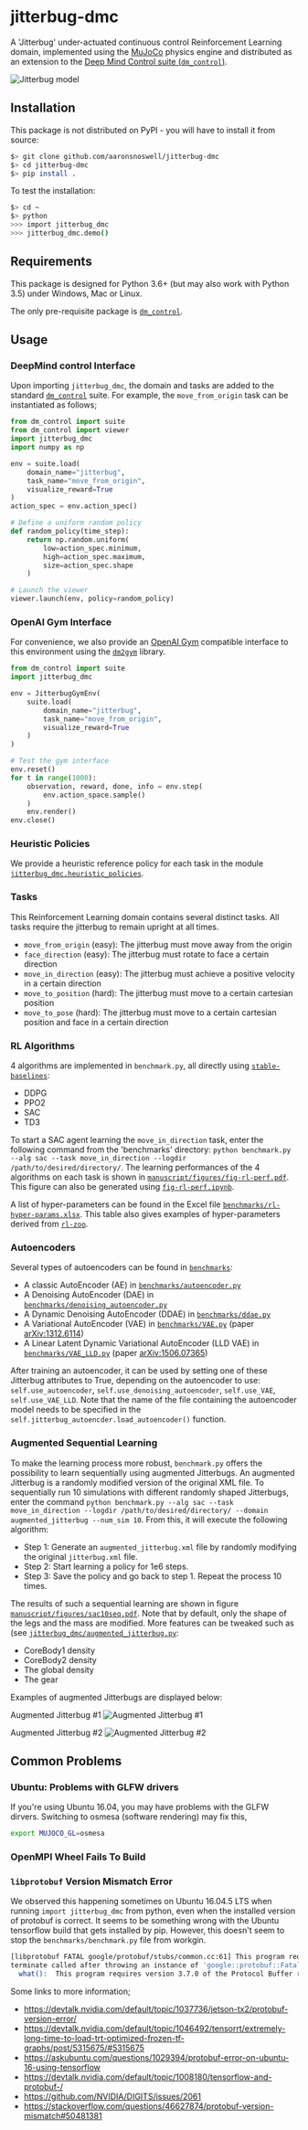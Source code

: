 # jitterbug-dmc

A 'Jitterbug' under-actuated continuous control Reinforcement Learning domain,
implemented using the [MuJoCo](http://mujoco.org/) physics engine and
distributed as an extension to the
[Deep Mind Control suite (`dm_control`)](https://github.com/deepmind/dm_control).

![Jitterbug model](figures/jitterbug.jpg)

## Installation

This package is not distributed on PyPI - you will have to install it from
source:

```bash
$> git clone github.com/aaronsnoswell/jitterbug-dmc
$> cd jitterbug-dmc
$> pip install .
```

To test the installation:

```bash
$> cd ~
$> python
>>> import jitterbug_dmc
>>> jitterbug_dmc.demo()
```

## Requirements

This package is designed for Python 3.6+ (but may also work with Python 3.5) 
under Windows, Mac or Linux.

The only pre-requisite package is
[`dm_control`](https://github.com/deepmind/dm_control).

## Usage

### DeepMind control Interface

Upon importing `jitterbug_dmc`, the domain and tasks are added to the standard
[`dm_control`](https://github.com/deepmind/dm_control) suite.
For example, the `move_from_origin` task can be instantiated as follows;

```python
from dm_control import suite
from dm_control import viewer
import jitterbug_dmc
import numpy as np

env = suite.load(
    domain_name="jitterbug",
    task_name="move_from_origin",
    visualize_reward=True
)
action_spec = env.action_spec()

# Define a uniform random policy
def random_policy(time_step):
    return np.random.uniform(
        low=action_spec.minimum,
        high=action_spec.maximum,
        size=action_spec.shape
    )

# Launch the viewer
viewer.launch(env, policy=random_policy)
```

### OpenAI Gym Interface

For convenience, we also provide an [OpenAI Gym](https://gym.openai.com/docs/)
compatible interface to this environment using the
[`dm2gym`](https://github.com/zuoxingdong/dm2gym) library.

```python
from dm_control import suite
import jitterbug_dmc

env = JitterbugGymEnv(
    suite.load(
        domain_name="jitterbug",
        task_name="move_from_origin",
        visualize_reward=True
    )
)

# Test the gym interface
env.reset()
for t in range(1000):
    observation, reward, done, info = env.step(
        env.action_space.sample()
    )
    env.render()
env.close()
```

### Heuristic Policies

We provide a heuristic reference policy for each task in the module
[`jitterbug_dmc.heuristic_policies`](jitterbug_dmc/heuristic_policies.py). 

### Tasks

This Reinforcement Learning domain contains several distinct tasks.
All tasks require the jitterbug to remain upright at all times.

 - `move_from_origin` (easy): The jitterbug must move away from the origin
 - `face_direction` (easy): The jitterbug must rotate to face a certain
   direction
 - `move_in_direction` (easy): The jitterbug must achieve a positive velocity in
   a certain direction
 - `move_to_position` (hard): The jitterbug must move to a certain cartesian
   position 
 - `move_to_pose` (hard): The jitterbug must move to a certain cartesian
   position and face in a certain direction 
   
### RL Algorithms

4 algorithms are implemented in `benchmark.py`, all directly using [`stable-baselines`](https://github.com/hill-a/stable-baselines):

 - DDPG
 - PPO2
 - SAC
 - TD3

To start a SAC agent learning the `move_in_direction` task, enter the following command from the 'benchmarks' directory: `python benchmark.py --alg sac --task move_in_direction --logdir /path/to/desired/directory/`.
The learning performances of the 4 algorithms on each task is shown in [`manuscript/figures/fig-rl-perf.pdf`](manuscript/figures/fig-rl-perf.pdf). This figure can also be generated using [`fig-rl-perf.ipynb`](fig-rl-perf.ipynb). 

A list of hyper-parameters can be found in the Excel file [`benchmarks/rl-hyper-params.xlsx`](benchmarks/rl-hyper-params.xlsx). This table also gives examples of hyper-parameters derived from [`rl-zoo`](https://github.com/araffin/rl-baselines-zoo).

### Autoencoders

Several types of autoencoders can be found in [`benchmarks`](benchmarks):
 
 - A classic AutoEncoder (AE) in [`benchmarks/autoencoder.py`](benchmarks/autoencoder.py)
 - A Denoising AutoEncoder (DAE) in [`benchmarks/denoising_autoencoder.py`](benchmarks/denoising_autoencoder.py)
 - A Dynamic Denoising AutoEncoder (DDAE) in [`benchmarks/ddae.py`](benchmarks/ddae.py)
 - A Variational AutoEncoder (VAE) in [`benchmarks/VAE.py`](benchmarks/VAE.py) (paper [arXiv:1312.6114](https://arxiv.org/abs/1312.6114))
 - A Linear Latent Dynamic Variational AutoEncoder (LLD VAE) in [`benchmarks/VAE_LLD.py`](benchmarks/VAE_LLD.py) (paper [arXiv:1506.07365](https://arxiv.org/abs/1506.07365))
 
 After training an autoencoder, it can be used by setting one of these Jitterbug attributes to True, depending on the autoencoder to use: `self.use_autoencoder`, `self.use_denoising_autoencoder`, `self.use_VAE`, `self.use_VAE_LLD`. Note that the name of the file containing the autoencoder model needs to be specified in the `self.jitterbug_autoencder.load_autoencoder()` function.

### Augmented Sequential Learning

To make the learning process more robust, `benchmark.py` offers the possibility to learn sequentially using augmented Jitterbugs. An augmented Jitterbug is a randomly modified version of the original XML file. 
To sequentially run 10 simulations with different randomly shaped Jitterbugs, enter the command `python benchmark.py --alg sac --task move_in_direction --logdir /path/to/desired/directory/ --domain augmented_jitterbug --num_sim 10`. From this, it will execute the following algorithm:
 
 - Step 1: Generate an `augmented_jitterbug.xml` file by randomly modifying the original `jitterbug.xml` file.
 - Step 2: Start learning a policy for 1e6 steps.
 - Step 3: Save the policy and go back to step 1. Repeat the process 10 times.
 
 The results of such a sequential learning are shown in figure [`manuscript/figures/sac10seq.pdf`](manuscript/figures/sac10seq.pdf).
 Note that by default, only the shape of the legs and the mass are modified. More features can be tweaked such as (see [`jitterbug_dmc/augmented_jitterbug.py`](jitterbug_dmc/augmented_jitterbug.py):
 
 - CoreBody1 density
 - CoreBody2 density
 - The global density
 - The gear
 
Examples of augmented Jitterbugs are displayed below:

Augmented Jitterbug #1
![Augmented Jitterbug #1](figures/aj1.png)

Augmented Jitterbug #2
![Augmented Jitterbug #2](figures/aj2.png)

## Common Problems

### Ubuntu: Problems with GLFW drivers 

If you're using Ubuntu 16.04, you may have problems with the GLFW dirvers.
Switching to osmesa (software rendering) may fix this,

```bash
export MUJOCO_GL=osmesa
```

### OpenMPI Wheel Fails To Build



### `libprotobuf` Version Mismatch Error

We observed this happening sometimes on Ubuntu 16.04.5 LTS when running
`import jitterbug_dmc` from python, even when the installed version of protobuf
is correct.
It seems to be something wrong with the Ubuntu tensorflow build that gets
installed by pip.
However, this doesn't seem to stop the `benchmarks/benchmark.py` file from workgin.

```bash
[libprotobuf FATAL google/protobuf/stubs/common.cc:61] This program requires version 3.7.0 of the Protocol Buffer runtime library, but the installed version is 2.6.1.  Please update your library.  If you compiled the program yourself, make sure that your headers are from the same version of Protocol Buffers as your link-time library.  (Version verification failed in "bazel-out/k8-opt/genfiles/tensorflow/core/framework/tensor_shape.pb.cc".)
terminate called after throwing an instance of 'google::protobuf::FatalException'
  what():  This program requires version 3.7.0 of the Protocol Buffer runtime library, but the installed version is 2.6.1.  Please update your library.  If you compiled the program yourself, make sure that your headers are from the same version of Protocol Buffers as your link-time library.  (Version verification failed in "bazel-out/k8-opt/genfiles/tensorflow/core/framework/tensor_shape.pb.cc".)
```

Some links to more information;

 - https://devtalk.nvidia.com/default/topic/1037736/jetson-tx2/protobuf-version-error/
 - https://devtalk.nvidia.com/default/topic/1046492/tensorrt/extremely-long-time-to-load-trt-optimized-frozen-tf-graphs/post/5315675/#5315675
 - https://askubuntu.com/questions/1029394/protobuf-error-on-ubuntu-16-using-tensorflow
 - https://devtalk.nvidia.com/default/topic/1008180/tensorflow-and-protobuf-/
 - https://github.com/NVIDIA/DIGITS/issues/2061
 - https://stackoverflow.com/questions/46627874/protobuf-version-mismatch#50481381
